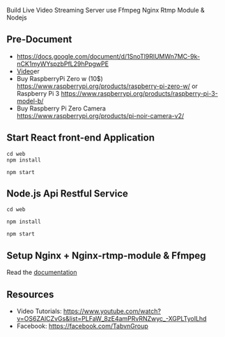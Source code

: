 Build Live Video Streaming Server use Ffmpeg Nginx Rtmp Module & Nodejs
## Pre-Document
+ https://docs.google.com/document/d/1SnoTl9RlUMWn7MC-9k-nCK1myWYspzbPfL29hPpgwPE
+ <a href="https://www.youtube.com/watch?v=OS6ZAlCZvGs&list=PLFaW_8zE4amPRvRNZwyc_-XGPLTyoILhd">Video</a>er
+ Buy RaspberryPi Zero w (10$) https://www.raspberrypi.org/products/raspberry-pi-zero-w/ or Raspberry Pi 3 https://www.raspberrypi.org/products/raspberry-pi-3-model-b/
+ Buy Raspberry Pi Zero Camera https://www.raspberrypi.org/products/pi-noir-camera-v2/
## Start React front-end Application
```
cd web
npm install
```
```
npm start

```

## Node.js Api Restful Service
```
cd web
```

```
npm install
```
```
npm start
```

## Setup Nginx + Nginx-rtmp-module & Ffmpeg 
Read the <a href="https://github.com/tabvn/video-streaming-service/blob/master/setup-nginx-ffmpeg-nginx-rtmp-module.md">documentation</a>
## Resources
+ Video Tutorials: https://www.youtube.com/watch?v=OS6ZAlCZvGs&list=PLFaW_8zE4amPRvRNZwyc_-XGPLTyoILhd
+ Facebook: https://facebook.com/TabvnGroup
